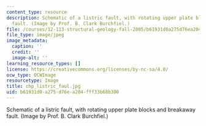 ```yaml
---
content_type: resource
description: Schematic of a listric fault, with rotating upper plate blocks and breakaway
  fault. (Image by Prof. B. Clark Burchfiel.)
file: /courses/12-113-structural-geology-fall-2005/b61931d0a275d76ea204fff33b68b300_chp_listric_faul.jpg
file_type: image/jpeg
image_metadata:
  caption: ''
  credit: ''
  image-alt: ''
learning_resource_types: []
license: https://creativecommons.org/licenses/by-nc-sa/4.0/
ocw_type: OCWImage
resourcetype: Image
title: chp_listric_faul.jpg
uid: b61931d0-a275-d76e-a204-fff33b68b300
---
```

Schematic of a listric fault, with rotating upper plate blocks and breakaway fault. (Image by Prof. B. Clark Burchfiel.)